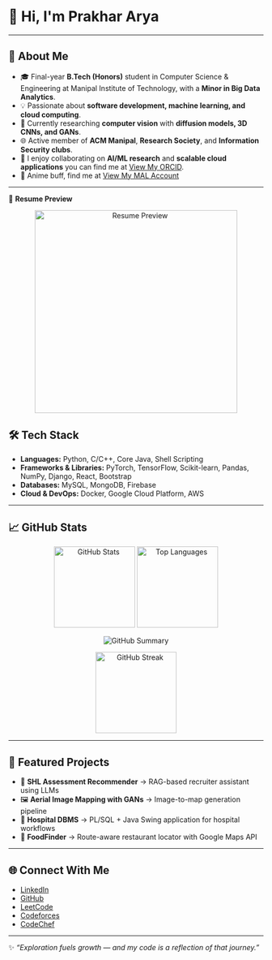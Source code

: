 # 👋 Hi, I'm Prakhar Arya  

---

## 🚀 About Me  
- 🎓 Final-year **B.Tech (Honors)** student in Computer Science & Engineering at Manipal Institute of Technology, with a **Minor in Big Data Analytics**.  
- 💡 Passionate about **software development, machine learning, and cloud computing**.  
- 🔬 Currently researching **computer vision** with **diffusion models, 3D CNNs, and GANs**.  
- 🌐 Active member of **ACM Manipal**, **Research Society**, and **Information Security clubs**.  
- 🤝 I enjoy collaborating on **AI/ML research** and **scalable cloud applications** you can find me at [View My ORCID](https://orcid.org/0009-0002-4961-8381).  
- 🍜 Anime buff, find me at [View My MAL Account](https://myanimelist.net/profile/prakhargr8)
---

📄 **Resume Preview**

<p align="center">
  <a href="https://www.dropbox.com/scl/fi/70dxssy9ytnpo0czhkwy0/2Page_PrakharArya.pdf?rlkey=f3l7skai58xhdt2aysw7h9kax&st=uc0qyqk2&dl=0">
    <img src="https://github.com/PrakharArya-Rex/PrakharArya-Rex/assets/resume_preview.png" alt="Resume Preview" width="400"/>
  </a>
</p>

## 🛠️ Tech Stack  
- **Languages:** Python, C/C++, Core Java, Shell Scripting  
- **Frameworks & Libraries:** PyTorch, TensorFlow, Scikit-learn, Pandas, NumPy, Django, React, Bootstrap  
- **Databases:** MySQL, MongoDB, Firebase  
- **Cloud & DevOps:** Docker, Google Cloud Platform, AWS  

---

## 📈 GitHub Stats  

<p align="center">
  <img src="https://github-readme-stats.vercel.app/api?username=PrakharArya-Rex&show_icons=true&theme=radical&hide_border=true" alt="GitHub Stats" height="160"/>
  <img src="https://github-readme-stats.vercel.app/api/top-langs/?username=PrakharArya-Rex&layout=compact&theme=radical&hide_border=true" alt="Top Languages" height="160"/>
</p>

<p align="center">
  <img src="https://github-profile-summary-cards.vercel.app/api/cards/profile-details?username=PrakharArya-Rex&theme=radical" alt="GitHub Summary"/>
</p>

<p align="center">
  <img src="https://github-readme-streak-stats.herokuapp.com/?user=PrakharArya-Rex&theme=radical&hide_border=true" alt="GitHub Streak" height="160"/>
</p>

---

## 🔬 Featured Projects  
- 🧠 **SHL Assessment Recommender** → RAG-based recruiter assistant using LLMs  
- 🖼 **Aerial Image Mapping with GANs** → Image-to-map generation pipeline  
- 🏥 **Hospital DBMS** → PL/SQL + Java Swing application for hospital workflows  
- 🍴 **FoodFinder** → Route-aware restaurant locator with Google Maps API  

---

## 🌐 Connect With Me  
- [LinkedIn](https://www.linkedin.com/in/prakhar-arya-9aa777212/)  
- [GitHub](https://github.com/PrakharArya-Rex)  
- [LeetCode](https://leetcode.com/u/prakhararya/)  
- [Codeforces](https://codeforces.com/profile/prakhar_gr8)  
- [CodeChef](https://www.codechef.com/users/prakhargr8)  

---

✨ *“Exploration fuels growth — and my code is a reflection of that journey.”*  
